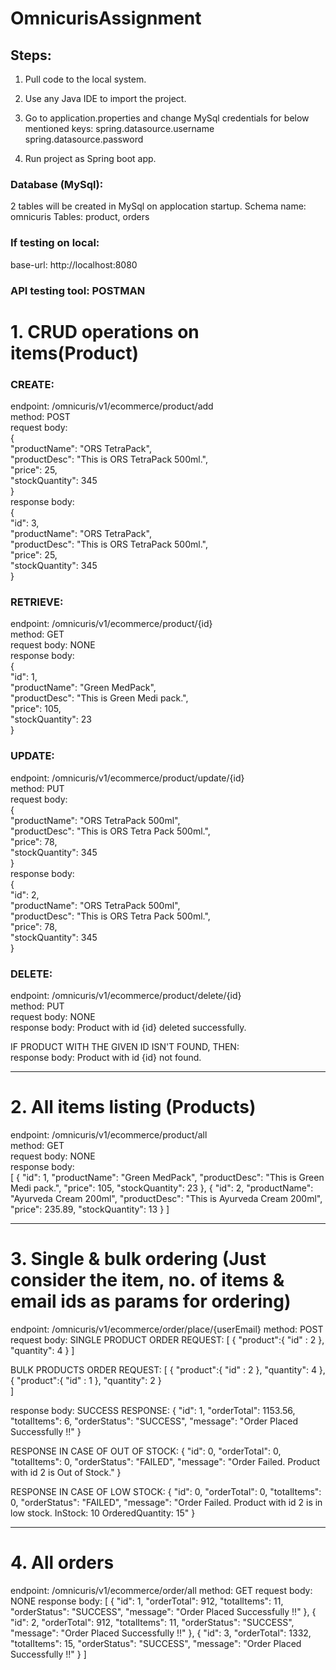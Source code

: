 # OmnicurisAssignment

## Steps:
1) Pull code to the local system.

2) Use any Java IDE to import the project.

3) Go to application.properties and change MySql credentials for below mentioned keys:
spring.datasource.username
spring.datasource.password

4) Run project as Spring boot app.

### Database (MySql):
2 tables will be created in MySql on applocation startup.
Schema name: omnicuris
Tables: product, orders

### If testing on local: 
base-url: http://localhost:8080

### API testing tool: POSTMAN

# 1.    CRUD operations on items(Product)

### CREATE: 
endpoint: /omnicuris/v1/ecommerce/product/add <br/>
method: POST    <br/>
request body:   <br/>
{               <br/>
    "productName": "ORS TetraPack",  <br/>
    "productDesc": "This is ORS TetraPack 500ml.",  <br/>
    "price": 25,   <br/>
    "stockQuantity": 345   <br/>
}   <br/>
response body:   <br/>
{   <br/>
    "id": 3,   <br/>
    "productName": "ORS TetraPack",    <br/>
    "productDesc": "This is ORS TetraPack 500ml.",   <br/>
    "price": 25,     <br/>
    "stockQuantity": 345   <br/>
} <br/>


### RETRIEVE:
endpoint: /omnicuris/v1/ecommerce/product/{id}     <br/>
method: GET    <br/>
request body: NONE    <br/>
response body:   <br/>
{    <br/>
    "id": 1,   <br/>
    "productName": "Green MedPack",   <br/>
    "productDesc": "This is Green Medi pack.",    <br/>
    "price": 105,    <br/>
    "stockQuantity": 23    <br/>
}

### UPDATE:
endpoint: /omnicuris/v1/ecommerce/product/update/{id}    <br/>
method: PUT    <br/>
request body:    <br/>
{    <br/>
       "productName": "ORS TetraPack 500ml",    <br/>
        "productDesc": "This is ORS Tetra Pack 500ml.",    <br/>
        "price": 78,    <br/>
        "stockQuantity": 345    <br/>
}    <br/>
response body:   <br/>
{    <br/>
    "id": 2,   <br/>
    "productName": "ORS TetraPack 500ml",    <br/>
    "productDesc": "This is ORS Tetra Pack 500ml.",    <br/>
    "price": 78,   <br/>
    "stockQuantity": 345    <br/>
}


### DELETE:
endpoint: /omnicuris/v1/ecommerce/product/delete/{id}   <br/>
method: PUT    <br/>
request body: NONE     <br/>
response body: Product with id {id} deleted successfully.   <br/>


IF PRODUCT WITH THE GIVEN ID ISN'T FOUND, THEN:  <br/>
response body: Product with id {id} not found.  <br/>

-------------------------------------------------------------------------------------------------------------
# 2.    All items listing (Products)

endpoint: /omnicuris/v1/ecommerce/product/all     <br/>
method: GET    <br/>
request body: NONE    <br/>
response body:   <br/>
[
    {
        "id": 1,
        "productName": "Green MedPack",
        "productDesc": "This is Green Medi pack.",
        "price": 105,
        "stockQuantity": 23
    },
    {
        "id": 2,
        "productName": "Ayurveda Cream 200ml",
        "productDesc": "This is Ayurveda Cream 200ml",
        "price": 235.89,
        "stockQuantity": 13
    }
]

--------------------------------------------------------------------------------------------------------------

# 3.    Single & bulk ordering (Just consider the item, no. of items & email ids as params for ordering)

endpoint: /omnicuris/v1/ecommerce/order/place/{userEmail}
method: POST
request body: 
SINGLE PRODUCT ORDER REQUEST:
[
{
	"product":{
		"id" : 2
	},
	"quantity": 4
}
]

BULK PRODUCTS ORDER REQUEST:
[
{
	"product":{
		"id" : 2
	},
	"quantity": 4
},
{
	"product":{
		"id" : 1
	},
	"quantity": 2
}	
]

response body:
SUCCESS RESPONSE:
{
    "id": 1,
    "orderTotal": 1153.56,
    "totalItems": 6,
    "orderStatus": "SUCCESS",
    "message": "Order Placed Successfully !!"
}

RESPONSE IN CASE OF OUT OF STOCK:
{
    "id": 0,
    "orderTotal": 0,
    "totalItems": 0,
    "orderStatus": "FAILED",
    "message": "Order Failed. Product with id 2 is Out of Stock."
}

RESPONSE IN CASE OF LOW STOCK:
{
    "id": 0,
    "orderTotal": 0,
    "totalItems": 0,
    "orderStatus": "FAILED",
    "message": "Order Failed. Product with id 2 is in low stock. InStock: 10 OrderedQuantity: 15"
}

-------------------------------------------------------------------------------------------------------------
# 4.    All orders

endpoint: /omnicuris/v1/ecommerce/order/all
method: GET
request body: NONE
response body:
[
    {
        "id": 1,
        "orderTotal": 912,
        "totalItems": 11,
        "orderStatus": "SUCCESS",
        "message": "Order Placed Successfully !!"
    },
    {
        "id": 2,
        "orderTotal": 912,
        "totalItems": 11,
        "orderStatus": "SUCCESS",
        "message": "Order Placed Successfully !!"
    },
    {
        "id": 3,
        "orderTotal": 1332,
        "totalItems": 15,
        "orderStatus": "SUCCESS",
        "message": "Order Placed Successfully !!"
    }
]
